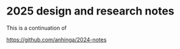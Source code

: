 # 2025 design and research notes 

This is a continuation of

https://github.com/anhinga/2024-notes

